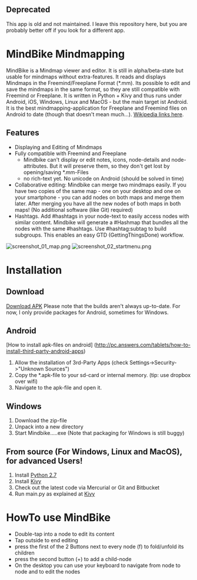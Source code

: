 ## Deprecated

This app is old and not maintained. I leave this repository here, but you are probably better off if you look for a different app.

# MindBike Mindmapping

MindBike is a Mindmap viewer and editor. It is still in alpha/beta-state but usable for mindmaps without extra-features.  It reads and displays Mindmaps in the Freemind/Freeplane Format (*.mm). Its possible to edit and save the mindmaps in the same format, so they are still compatible with Freemind or Freeplane. It is written in Python + Kivy and thus runs under Android, iOS, Windows, Linux and MacOS - but the main target ist Android. It is the best mindmapping-application for Freeplane and Freemind files on Android to date (though that doesn't mean much...). [Wikipedia links here](https://de.wikipedia.org/wiki/FreePlane).


## Features ##
 * Displaying and Editing of Mindmaps
 * Fully compatible with Freemind and Freeplane
   * Mindbike can't display or edit notes, icons, node-details and node-attributes. But it will preserve them, so they don't get lost by opening/saving *.mm-Files
   * no rich-text yet. No unicode on Android (should be solved in time)
 * Collaborative editing: Mindbike can merge two mindmaps easily. If you have two copies of the same map - one on your desktop and one on your smartphone - you can add nodes on both maps and merge them later. After merging you have all the new nodes of both maps in both maps! (No additional software (like Git) required)
 * Hashtags. Add #hashtags in your node-text to easily access nodes with similar content. Mindbike will generate a #Hashmap that bundles all the nodes with the same #hashtags. Use #hashtag:subtag to build subgroups. This enables an easy GTD (GettingThingsDone) workflow.


![screenshot_01_map.png](https://bitbucket.org/repo/Ee5dqy/images/3641041378-screenshot_01_map.png)
![screenshot_02_startmenu.png](https://bitbucket.org/repo/Ee5dqy/images/821495443-screenshot_02_startmenu.png)


# Installation
## Download ##
[Download APK](https://github.com/tomthe/mindbike-mindmapping/releases/download/0.4.4/de.tomthe.mindbike.apk)
Please note that the builds aren't always up-to-date. For now, I only provide packages for Android, sometimes for Windows.
## Android
[How to install apk-files on android] (http://pc.answers.com/tablets/how-to-install-third-party-android-apps)
1. Allow the installation of 3rd-Party Apps (check Settings->Security->"Unknown Sources")
2. Copy the *.apk-file to your sd-card or internal memory. (tip: use dropbox over wifi)
3. Navigate to the apk-file and open it.

## Windows
1. Download the zip-file
2. Unpack into a new directory
3. Start Mindbike.....exe
(Note that packaging for Windows is still buggy)

## From source (For Windows, Linux and MacOS), for advanced Users! #
1. Install [Python 2.7](https://www.python.org/downloads/)
2. Install [Kivy](http://kivy.org/#download)
3. Check out the latest code via Mercurial or Git and Bitbucket
4. Run main.py as explained at [Kivy](http://kivy.org/#download)

# HowTo use MindBike
+ Double-tap into a node to edit its content
+ ﻿Tap outside to end editing
+ press the first of the 2 Buttons next to every node (f) to fold/unfold its children
+ press the second button (+) to add a child-node
+ On the desktop you can use your keyboard to navigate from node to node and to edit the nodes
